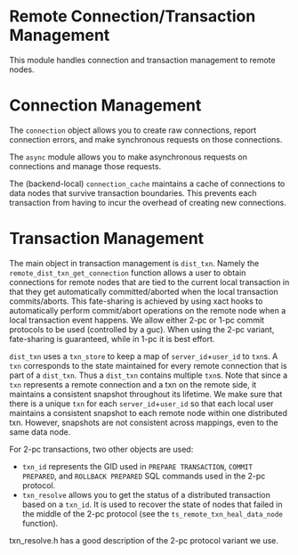# Remote Connection/Transaction Management

This module handles connection and transaction management to remote nodes.

# Connection Management

The `connection` object allows you to create raw connections, report connection errors,
and make synchronous requests on those connections.

The `async` module allows you to make asynchronous requests on connections and manage those requests.

The (backend-local) `connection_cache` maintains a cache of connections to data nodes that survive
transaction boundaries. This prevents each transaction from having to incur the overhead of creating new
connections.

# Transaction Management

The main object in transaction management is `dist_txn`. Namely the `remote_dist_txn_get_connection` function
allows a user to obtain connections for remote nodes that are tied to the current local transaction in that they
get automatically committed/aborted when the local transaction commits/aborts. This fate-sharing is achieved by
using xact hooks to automatically perform commit/abort operations on the remote node when a local transaction
event happens. We allow either 2-pc or 1-pc commit protocols to be used (controlled by a guc). When using the
2-pc variant, fate-sharing is guaranteed, while in 1-pc it is best effort.

`dist_txn` uses a `txn_store` to keep a map of `server_id`+`user_id` to `txn`s. A `txn` corresponds to the state maintained
for every remote connection that is part of a `dist_txn`. Thus a `dist_txn` contains multiple `txn`s. Note that since
a `txn` represents a remote connection and a txn on the remote side, it maintains a consistent snapshot throughout
its lifetime. We make sure that there is a unique `txn` for each `server_id`+`user_id` so that each local user maintains a
consistent snapshot to each remote node within one distributed txn. However, snapshots are not consistent across
mappings, even to the same data node.

For 2-pc transactions, two other objects are used:
- `txn_id` represents the GID used in `PREPARE TRANSACTION`, `COMMIT PREPARED`, and `ROLLBACK PREPARED` SQL commands used in the 2-pc protocol.
- `txn_resolve` allows you to get the status of a distributed transaction based on a `txn_id`. It is used to recover the state of nodes
  that failed in the middle of the 2-pc protocol (see the `ts_remote_txn_heal_data_node` function).

txn_resolve.h has a good description of the 2-pc protocol variant we use.
